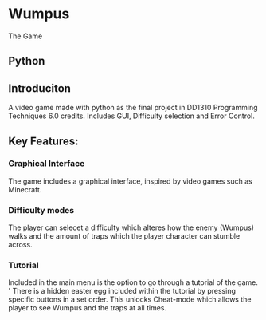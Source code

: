 # Wumpus
The Game

## Python

## Introduciton
A video game made with python as the final project in DD1310 Programming Techniques 6.0 credits. Includes GUI, Difficulty selection and Error Control.

## Key Features:

### Graphical Interface
The game includes a graphical interface, inspired by video games such as Minecraft.

### Difficulty modes
The player can selecet a difficulty which alteres how the enemy (Wumpus) walks and the amount of traps which the player character can stumble across.

### Tutorial
Included in the main menu is the option to go through a tutorial of the game. '
There is a hidden easter egg included within the tutorial by pressing specific buttons in a set order. This unlocks Cheat-mode which allows the player to see Wumpus and the traps at all times. 
